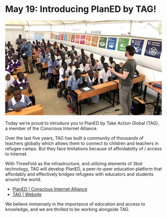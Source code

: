 # May 19: Introducing PlanED by TAG!

![](img/planedintro.jpeg)

Today we’re proud to introduce you to PlanED by Take Action Global (TAG), a member of the Conscious Internet Alliance.

Over the last five years, TAG has built a community of thousands of teachers globally which allows them to connect to children and teachers in refugee camps. But they face limitations because of affordability of / access to Internet.

With ThreeFold as the infrastructure, and utilizing elements of 3bot technology, TAG will develop PlanED, a peer-to-peer education platform that affordably and effectively bridges refugees with educators and students around the world.

- [PlanED | Conscious Internet Alliance](https://www.consciousinternet.org/#/projects/planed)
- [TAG | Website](http://takeactionglobal.org/)

We believe immensely in the importance of education and access to knowledge, and we are thrilled to be working alongside TAG.
